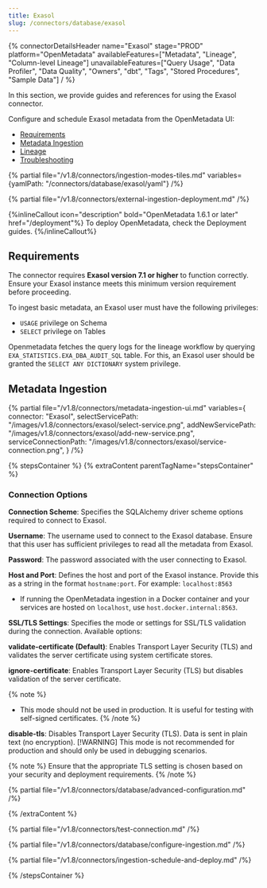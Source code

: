 ```yaml
---
title: Exasol
slug: /connectors/database/exasol
---
```


{% connectorDetailsHeader
name="Exasol"
stage="PROD"
platform="OpenMetadata"
availableFeatures=["Metadata", "Lineage", "Column-level Lineage"]
unavailableFeatures=["Query Usage", "Data Profiler", "Data Quality", "Owners", "dbt", "Tags", "Stored Procedures", "Sample Data"]
/ %}


In this section, we provide guides and references for using the Exasol connector.

Configure and schedule Exasol metadata from the OpenMetadata UI:

- [Requirements](#requirements)
- [Metadata Ingestion](#metadata-ingestion)
- [Lineage](/connectors/ingestion/lineage)
- [Troubleshooting](/connectors/database/exasol/troubleshooting)

{% partial file="/v1.8/connectors/ingestion-modes-tiles.md" variables={yamlPath: "/connectors/database/exasol/yaml"} /%}

{% partial file="/v1.8/connectors/external-ingestion-deployment.md" /%}

{%inlineCallout icon="description" bold="OpenMetadata 1.6.1 or later" href="/deployment"%}
To deploy OpenMetadata, check the Deployment guides.
{%/inlineCallout%}

## Requirements

The connector requires **Exasol version 7.1 or higher** to function correctly. Ensure your Exasol instance meets this minimum version requirement before proceeding.

To ingest basic metadata, an Exasol user must have the following privileges:
  - `USAGE` privilege on Schema
  - `SELECT` privilege on Tables

Openmetadata fetches the query logs for the lineage workflow by querying `EXA_STATISTICS.EXA_DBA_AUDIT_SQL` table.
For this, an Exasol user should be granted the `SELECT ANY DICTIONARY` system privilege.

## Metadata Ingestion

{% partial
  file="/v1.8/connectors/metadata-ingestion-ui.md"
  variables={
    connector: "Exasol",
    selectServicePath: "/images/v1.8/connectors/exasol/select-service.png",
    addNewServicePath: "/images/v1.8/connectors/exasol/add-new-service.png",
    serviceConnectionPath: "/images/v1.8/connectors/exasol/service-connection.png",
  }
/%}

{% stepsContainer %}
{% extraContent parentTagName="stepsContainer" %}

### Connection Options

**Connection Scheme**: Specifies the SQLAlchemy driver scheme options required to connect to Exasol.

**Username**: The username used to connect to the Exasol database. Ensure that this user has sufficient privileges to read all the metadata from Exasol.

**Password**: The password associated with the user connecting to Exasol.

**Host and Port**: Defines the host and port of the Exasol instance. Provide this as a string in the format `hostname:port`. For example: `localhost:8563`
- If running the OpenMetadata ingestion in a Docker container and your services are hosted on `localhost`, use `host.docker.internal:8563`.

**SSL/TLS Settings**: Specifies the mode or settings for SSL/TLS validation during the connection. Available options:

**validate-certificate (Default)**: Enables Transport Layer Security (TLS) and validates the server certificate using system certificate stores.

**ignore-certificate**: Enables Transport Layer Security (TLS) but disables validation of the server certificate. 

{% note %}
- This mode should not be used in production. It is useful for testing with self-signed certificates.
{% /note %}

**disable-tls**: Disables Transport Layer Security (TLS). Data is sent in plain text (no encryption).
[!WARNING]
This mode is not recommended for production and should only be used in debugging scenarios.

{% note %}
Ensure that the appropriate TLS setting is chosen based on your security and deployment requirements.
{% /note %}

{% partial file="/v1.8/connectors/database/advanced-configuration.md" /%}

{% /extraContent %}

{% partial file="/v1.8/connectors/test-connection.md" /%}

{% partial file="/v1.8/connectors/database/configure-ingestion.md" /%}

{% partial file="/v1.8/connectors/ingestion-schedule-and-deploy.md" /%}

{% /stepsContainer %}
